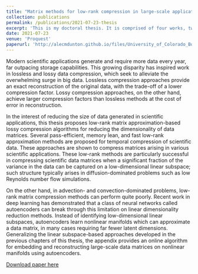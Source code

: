 ```yaml
---
title: "Matrix methods for low-rank compression in large-scale applications"
collection: publications
permalink: /publications/2021-07-23-thesis
excerpt: 'This is my doctoral thesis. It is comprised of four works, two of which are enumerated below ([Pass-efficient...](http://alecmdunton.github.io/files/pass_efficient.pdf) and [Deterministic sketches...](http://alecmdunton.github.io/files/2105.01271.pdf)). The third project presents online algorithms for computing interpolative decompositions of streaming data. The fourth project presents an online algorithm for compressing scientific data using a class of neural networks called autoencoders.'
date: 2021-07-23
venue: 'Proquest'
paperurl: 'http://alecmdunton.github.io/files/University_of_Colorado_Boulder_Thesis_Dunton_Ready_to_Print.pdf'
---
```

Modern scientific applications generate and require more data every year, far outpacing storage capabilities. This growing disparity has inspired work in lossless and lossy data compression, which seek to alleviate the overwhelming surge in big data. Lossless compression approaches provide an exact reconstruction of the original data, with the trade-off of a lower compression factor. Lossy compression approaches, on the other hand, achieve larger compression factors than lossless methods at the cost of error in reconstruction. 

In the interest of reducing the size of data generated in scientific applications, this thesis proposes low-rank matrix approximation-based lossy compression algorithms for reducing the dimensionality of data matrices. Several pass-efficient, memory lean, and fast low-rank approximation methods are proposed for temporal compression of scientific data. These approaches are shown to compress matrices arising in various scientific applications. These low-rank methods are particularly successful in compressing scientific data matrices when a significant fraction of the variance in the data can be captured on a low-dimensional linear subspace; such structure typically arises in diffusion-dominated problems such as low Reynolds number flow simulations. 

On the other hand, in advection- and convection-dominated problems, low-rank matrix compression methods can perform quite poorly. Recent work in deep learning has demonstrated that a class of neural networks called autoencoders can break through this limitation on linear dimensionality reduction methods. Instead of identifying low-dimensional linear subspaces, autoencoders learn nonlinear manifolds which can approximate a data matrix, in many cases requiring far fewer latent dimensions. Generalizing the linear subspace-based approaches developed in the previous chapters of this thesis, the appendix provides an online algorithm for embedding and reconstructing large-scale data matrices on nonlinear manifolds using autoencoders.


[Download paper here](http://alecmdunton.github.io/files/University_of_Colorado_Boulder_Thesis_Dunton_Ready_to_Print.pdf)
